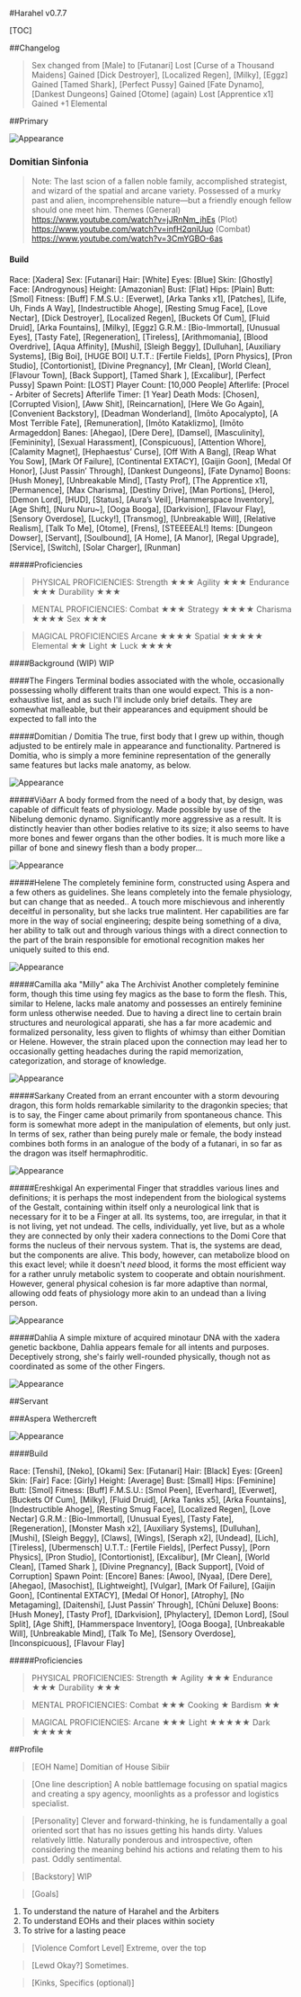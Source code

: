#Harahel v0.7.7

[TOC]

##Changelog
>Sex changed from [Male] to [Futanari]
>Lost [Curse of a Thousand Maidens]
>Gained [Dick Destroyer], [Localized Regen], [Milky], [Eggz]
>Gained [Tamed Shark], [Perfect Pussy]
>Gained [Fate Dynamo], [Dankest Dungeons]
>Gained [Otome] (again)
>Lost [Apprentice x1]
>Gained +1 Elemental

##Primary

![Appearance](https://img3.gelbooru.com/images/e8/7a/e87a934f0671b4dd879b663deb0f1694.jpg)

### Domitian Sinfonia 

>Note:
The last scion of a fallen noble family, accomplished strategist, and wizard of the spatial and arcane variety. Possessed of a murky past and alien, incomprehensible nature—but a friendly enough fellow should one meet him. 
>Themes
(General)  	 https://www.youtube.com/watch?v=jJRnNm_jhEs
(Plot)			https://www.youtube.com/watch?v=infH2qniUuo
(Combat)	https://www.youtube.com/watch?v=3CmYGBO-6as

#### Build

Race: [Xadera]
Sex: [Futanari]
Hair: [White]
Eyes: [Blue]
Skin: [Ghostly]
Face: [Androgynous]
Height: [Amazonian]
Bust: [Flat]
Hips: [Plain]
Butt: [Smol]
Fitness: [Buff]
F.M.S.U.: [Everwet], [Arka Tanks x1], [Patches], [Life, Uh, Finds A Way], [Indestructible Ahoge], [Resting Smug Face], [Love Nectar], [Dick Destroyer], [Localized Regen], [Buckets Of Cum], [Fluid Druid], [Arka Fountains], [Milky], [Eggz]
G.R.M.: [Bio-Immortal], [Unusual Eyes], [Tasty Fate], [Regeneration], [Tireless], [Arithmomania], [Blood Overdrive], [Aqua Affinity], [Mushi], [Sleigh Beggy], [Dulluhan], [Auxiliary Systems], [Big Boi], [HUGE BOI]
U.T.T.: [Fertile Fields], [Porn Physics], [Pron Studio], [Contortionist], [Divine Pregnancy], [Mr Clean], [World Clean], [Flavour Town], [Back Support], [Tamed Shark ], [Excalibur], [Perfect Pussy]
Spawn Point: [LOST]
Player Count: [10,000 People]
Afterlife: [Procel - Arbiter of Secrets]
Afterlife Timer: [1 Year]
Death Mods: [Chosen], [Corrupted Vision], [Aww Shit], [Reincarnation], [Here We Go Again], [Convenient Backstory], [Deadman Wonderland], [Imōto Apocalypto], [A Most Terrible Fate], [Remuneration], [Imōto Kataklizmo], [Imōto Armageddon]
Banes: [Ahegao], [Dere Dere], [Damsel], [Masculinity], [Femininity], [Sexual Harassment], [Conspicuous], [Attention Whore], [Calamity Magnet], [Hephaestus’ Curse], [Off With A Bang], [Reap What You Sow], [Mark Of Failure], [Continental EXTACY], [Gaijin Goon], [Medal Of Honor], [Just Passin’ Through], [Dankest Dungeons], [Fate Dynamo]
Boons: [Hush Money], [Unbreakable Mind], [Tasty Prof], [The Apprentice x1], [Permanence], [Max Charisma], [Destiny Drive], [Man Portions], [Hero], [Demon Lord], [HUD], [Status], [Aura’s Veil], [Hammerspace Inventory], [Age Shift], [Nuru Nuru~], [Ooga Booga], [Darkvision], [Flavour Flay], [Sensory Overdose], [Lucky!], [Transmog], [Unbreakable Will], [Relative Realism], [Talk To Me], [Otome], [Frens], [STEEEEAL!]
Items: [Dungeon Dowser], [Servant], [Soulbound], [A Home], [A Manor], [Regal Upgrade], [Service], [Switch], [Solar Charger], [Runman]

#####Proficiencies 

>PHYSICAL PROFICIENCIES:
Strength ★★★
Agility ★★★
Endurance ★★★
Durability ★★★

>MENTAL PROFICIENCIES:
Combat ★★★
Strategy ★★★★
Charisma ★★★★
Sex ★★★

>MAGICAL PROFICIENCIES
Arcane ★★★★
Spatial ★★★★★
Elemental ★★
Light ★
Luck ★★★★

####Background (WIP)
WIP

####The Fingers
Terminal bodies associated with the whole, occasionally possessing wholly different traits than one would expect. This is a non-exhaustive list, and as such I'll include only brief details. They are somewhat malleable, but their appearances and equipment should be expected to fall into the 

#####Domitian / Domitia
The true, first body that I grew up within, though adjusted to be entirely male in appearance and functionality. Partnered is Domitia, who is simply a more feminine representation of the generally same features but lacks male anatomy, as below.

![Appearance](https://img3.gelbooru.com/images/d0/36/d0367b184955c827716fd1ae67c44f93.png)

#####Viðarr
A body formed from the need of a body that, by design, was capable of difficult feats of physiology. Made possible by use of the Nibelung demonic dynamo. Significantly more aggressive as a result. It is distinctly heavier than other bodies relative to its size; it also seems to have more bones and fewer organs than the other bodies. It is much more like a pillar of bone and sinewy flesh than a body proper...

![Appearance](https://img3.gelbooru.com/images/0c/ed/0ced45c3d716e4cc61e6e42989818bf1.jpg)

#####Helene
The completely feminine form, constructed using Aspera and a few others as guidelines. She leans completely into the female physiology, but can change that as needed.. A touch more mischievous and inherently deceitful in personality, but she lacks true malintent. Her capabilities are far more in the way of social engineering; despite being something of a diva, her ability to talk out and through various things with a direct connection to the part of the brain responsible for emotional recognition makes her uniquely suited to this end. 

![Appearance](https://img3.gelbooru.com/images/13/3f/133f1fbd186818c5097f4ea5e9212e82.jpg)

#####Camilla aka "Milly" aka The Archivist
Another completely feminine form, though this time using fey magics as the base to form the flesh. This, similar to Helene, lacks male anatomy and possesses an entirely feminine form unless otherwise needed. Due to having a direct line to certain brain structures and neurological apparati, she has a far more academic and formalized personality, less given to flights of whimsy than either Domitian or Helene. However, the strain placed upon the connection may lead her to occasionally getting headaches during the rapid memorization, categorization, and storage of knowledge. 

![Appearance](https://img3.gelbooru.com/images/b4/b8/b4b825bd8dc6eebd79bf08f2122d3b8c.png)

#####Sarkany
Created from an errant encounter with a storm devouring dragon, this form holds remarkable similarity to the dragonkin species; that is to say, the Finger came about primarily from spontaneous chance. This form is somewhat more adept in the manipulation of elements, but only just. In terms of sex, rather than being purely male or female, the body instead combines both forms in an analogue of the body of a futanari, in so far as the dragon was itself hermaphroditic. 

![Appearance](https://i.imgur.com/guPmxrW.jpg)

#####Ereshkigal
An experimental Finger that straddles various lines and definitions; it is perhaps the most independent from the biological systems of the Gestalt, containing within itself only a neurological link that is necessary for it to be a Finger at all. Its systems, too, are irregular, in that it is not living, yet not undead. The cells, individually, yet live, but as a whole they are connected by only their xadera connections to the Domi Core that forms the nucleus of their nervous system. That is, the systems are dead, but the components are alive. This body, however, can metabolize blood on this exact level; while it doesn't *need* blood, it forms the most efficient way for a rather unruly metabolic system to cooperate and obtain nourishment. However, general physical cohesion is far more adaptive than normal, allowing odd feats of physiology more akin to an undead than a living person. 

![Appearance](https://i.imgur.com/aRMVkik.png)

#####Dahlia
A simple mixture of acquired minotaur DNA with the xadera genetic backbone, Dahlia appears female for all intents and purposes. Deceptively strong, she's fairly well-rounded physically, though not as coordinated as some of the other Fingers.

![Appearance](https://i.imgur.com/bWtYffN.png)

##Servant

###Aspera Wethercreft

![Appearance](https://i.imgur.com/5G7KqGF.jpg)

####Build

Race: [Tenshi], [Neko], [Okami]
Sex: [Futanari]
Hair: [Black]
Eyes: [Green]
Skin: [Fair]
Face: [Girly]
Height: [Average]
Bust: [Small]
Hips: [Feminine]
Butt: [Smol]
Fitness: [Buff]
F.M.S.U.: [Smol Peen], [Everhard], [Everwet], [Buckets Of Cum], [Milky], [Fluid Druid], [Arka Tanks x5], [Arka Fountains], [Indestructible Ahoge], [Resting Smug Face], [Localized Regen], [Love Nectar]
G.R.M.: [Bio-Immortal], [Unusual Eyes], [Tasty Fate], [Regeneration], [Monster Mash x2], [Auxiliary Systems], [Dulluhan], [Mushi], [Sleigh Beggy], [Claws], [Wings], [Seraph x2], [Undead], [Lich], [Tireless], [Ubermensch]
U.T.T.: [Fertile Fields], [Perfect Pussy], [Porn Physics], [Pron Studio], [Contortionist], [Excalibur], [Mr Clean], [World Clean], [Tamed Shark ], [Divine Pregnancy], [Back Support], [Void of Corruption]
Spawn Point: [Encore]
Banes: [Awoo], [Nyaa], [Dere Dere], [Ahegao], [Masochist], [Lightweight], [Vulgar], [Mark Of Failure], [Gaijin Goon], [Continental EXTACY], [Medal Of Honor], [Atrophy], [No Metagaming], [Daitenshi], [Just Passin’ Through], [Chūni Deluxe]
Boons: [Hush Money], [Tasty Prof], [Darkvision], [Phylactery], [Demon Lord], [Soul Split], [Age Shift], [Hammerspace Inventory], [Ooga Booga], [Unbreakable Will], [Unbreakable Mind], [Talk To Me], [Sensory Overdose], [Inconspicuous], [Flavour Flay]

#####Proficiencies

>PHYSICAL PROFICIENCIES:
Strength ★
Agility ★★★
Endurance ★★★
Durability ★★★

>MENTAL PROFICIENCIES:
Combat ★★★
Cooking ★
Bardism ★★

>MAGICAL PROFICIENCIES:
Arcane ★★★
Light ★★★★★
Dark ★★★★★

##Profile
>[EOH Name]
Domitian of House Sibiir

>[One line description]
A noble battlemage focusing on spatial magics and creating a spy agency, moonlights as a professor and logistics specialist.

>[Personality]
Clever and forward-thinking, he is fundamentally a goal oriented sort that has no issues getting his hands dirty. Values relatively little. Naturally ponderous and introspective, often considering the meaning behind his actions and relating them to his past. Oddly sentimental.

>[Backstory]
WIP

>[Goals]
1. To understand the nature of Harahel and the Arbiters
2. To understand EOHs and their places within society
3. To strive for a lasting peace 

>[Violence Comfort Level]
Extreme, over the top

>[Lewd Okay?]
Sometimes.

>[Kinks, Specifics (optional)]
